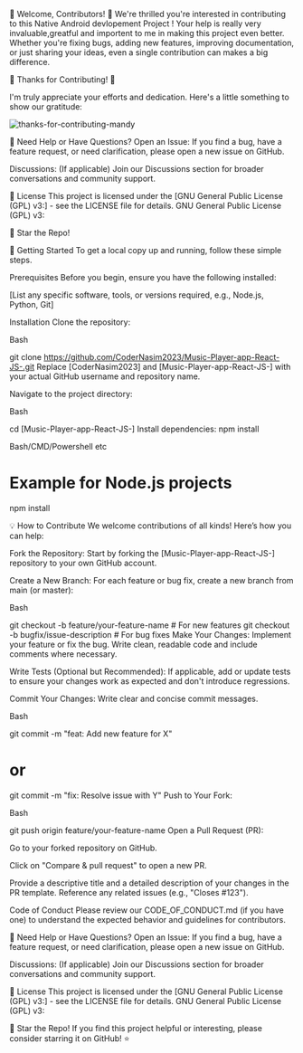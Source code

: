 🌟 Welcome, Contributors! 🌟
We're thrilled you're interested in contributing to this Native Android devlopement  Project ! Your help is  really very  invaluable,greatful and importent to me  in making this project even better. Whether you're fixing bugs, adding new features, improving documentation, or just sharing your ideas, even a single contribution can  makes a big  difference.

🙏 Thanks for Contributing! 🙏

I'm  truly appreciate your efforts and dedication. Here's a little something to show our gratitude:

![thanks-for-contributing-mandy](https://github.com/user-attachments/assets/51d8636e-e556-4bff-a8d1-e6716ce45f8d)

🤝 Need Help or Have Questions?
Open an Issue: If you find a bug, have a feature request, or need clarification, please open a new issue on GitHub.

Discussions: (If applicable) Join our Discussions section for broader conversations and community support.

📄 License
This project is licensed under the [GNU General Public License (GPL) v3:] - see the LICENSE file for details.
GNU General Public License (GPL) v3:

💖 Star the Repo!



🚀 Getting Started
To get a local copy up and running, follow these simple steps.

Prerequisites
Before you begin, ensure you have the following installed:

[List any specific software, tools, or versions required, e.g., Node.js, Python, Git]

Installation
Clone the repository:

Bash

git clone https://github.com/CoderNasim2023/Music-Player-app-React-JS-.git
Replace [CoderNasim2023] and [Music-Player-app-React-JS-] with your actual GitHub username and repository name.

Navigate to the project directory:

Bash

cd [Music-Player-app-React-JS-]
Install dependencies:
npm install

Bash/CMD/Powershell etc

# Example for Node.js projects
npm install

💡 How to Contribute
We welcome contributions of all kinds! Here’s how you can help:

Fork the Repository: Start by forking the [Music-Player-app-React-JS-] repository to your own GitHub account.

Create a New Branch: For each feature or bug fix, create a new branch from main (or master):

Bash

git checkout -b feature/your-feature-name  # For new features
git checkout -b bugfix/issue-description   # For bug fixes
Make Your Changes: Implement your feature or fix the bug. Write clean, readable code and include comments where necessary.

Write Tests (Optional but Recommended): If applicable, add or update tests to ensure your changes work as expected and don't introduce regressions.

Commit Your Changes: Write clear and concise commit messages.

Bash

git commit -m "feat: Add new feature for X"
# or
git commit -m "fix: Resolve issue with Y"
Push to Your Fork:

Bash

git push origin feature/your-feature-name
Open a Pull Request (PR):

Go to your forked repository on GitHub.

Click on "Compare & pull request" to open a new PR.

Provide a descriptive title and a detailed description of your changes in the PR template. Reference any related issues (e.g., "Closes #123").

Code of Conduct
Please review our CODE_OF_CONDUCT.md (if you have one) to understand the expected behavior and guidelines for contributors.

🤝 Need Help or Have Questions?
Open an Issue: If you find a bug, have a feature request, or need clarification, please open a new issue on GitHub.

Discussions: (If applicable) Join our Discussions section for broader conversations and community support.

📄 License
This project is licensed under the [GNU General Public License (GPL) v3:] - see the LICENSE file for details.
GNU General Public License (GPL) v3:

💖 Star the Repo!
If you find this project helpful or interesting, please consider starring it on GitHub! ⭐
